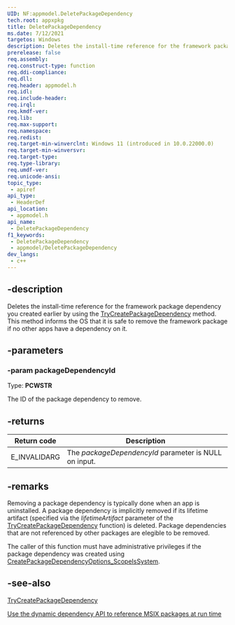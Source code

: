 ```yaml
---
UID: NF:appmodel.DeletePackageDependency
tech.root: appxpkg
title: DeletePackageDependency
ms.date: 7/12/2021
targetos: Windows
description: Deletes the install-time reference for the framework package dependency you created earlier by using the TryCreatePackageDependency method. This method informs the OS that it is safe to remove the framework package if no other apps have a dependency on it.
prerelease: false
req.assembly: 
req.construct-type: function
req.ddi-compliance: 
req.dll: 
req.header: appmodel.h
req.idl: 
req.include-header: 
req.irql: 
req.kmdf-ver: 
req.lib: 
req.max-support: 
req.namespace: 
req.redist: 
req.target-min-winverclnt: Windows 11 (introduced in 10.0.22000.0)
req.target-min-winversvr: 
req.target-type: 
req.type-library: 
req.umdf-ver: 
req.unicode-ansi: 
topic_type:
 - apiref
api_type:
 - HeaderDef
api_location:
 - appmodel.h
api_name:
 - DeletePackageDependency
f1_keywords:
 - DeletePackageDependency
 - appmodel/DeletePackageDependency
dev_langs:
 - c++
---
```


## -description

Deletes the install-time reference for the framework package dependency you created earlier by using the [TryCreatePackageDependency](nf-appmodel-trycreatepackagedependency.md) method. This method informs the OS that it is safe to remove the framework package if no other apps have a dependency on it.

## -parameters

### -param packageDependencyId

Type: <b>PCWSTR</b>

The ID of the package dependency to remove.

## -returns

| Return code | Description |
|-------------|-------------|
| E_INVALIDARG | The *packageDependencyId* parameter is NULL on input. |

## -remarks

Removing a package dependency is typically done when an app is uninstalled. A package dependency is implicitly removed if its lifetime artifact (specified via the *lifetimeArtifact* parameter of the [TryCreatePackageDependency](nf-appmodel-trycreatepackagedependency.md) function) is deleted. Package dependencies that are not referenced by other packages are elegible to be removed.

The caller of this function must have administrative privileges if the package dependency was created using [CreatePackageDependencyOptions_ScopeIsSystem](ne-appmodel-createpackagedependencyoptions.md).

## -see-also

[TryCreatePackageDependency](nf-appmodel-trycreatepackagedependency.md)


[Use the dynamic dependency API to reference MSIX packages at run time](/windows/apps/desktop/modernize/framework-packages/use-the-dynamic-dependency-api)
